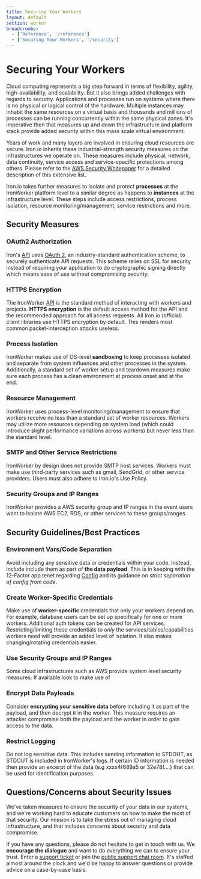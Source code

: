 ```yaml
---
title: Securing Your Workers
layout: default
section: worker
breadcrumbs:
  - ['Reference', '/reference']
  - ['Securing Your Workers', '/security']
---
```


# Securing Your Workers

Cloud computing represents a big step forward in terms of flexibility, agility, high-availability, and scalability. But it also brings added challenges with regards to security. Applications and processes run on systems where there is no physical or logical control of the hardware. Multiple instances may inhabit the same resources on a virtual basis and thousands and millions of processes can be running concurrently within the same physical zones. It's imperative then that measures up and down the infrastructure and platform stack provide added security within this mass scale virtual environment.

Years of work and many layers are involved in ensuring cloud resources are secure. Iron.io inherits these industrial-strength security measures on the infrastructures we operate on. These measures include physical, network, data continuity, service access and service-specific protections among others. Please refer to the [AWS Security Whitepaper](http://d36cz9buwru1tt.cloudfront.net/pdf/AWS_Security_Whitepaper.pdf) for a detailed description of this extensive list. 

Iron.io takes further measures to isolate and protect **processes** at the IronWorker platform level to a similar degree as happens to **instances** at the infrastructure level. These steps include access restrictions, process isolation, resource monitoring/management, service restrictions and more.

## Security Measures

### OAuth2 Authorization
Iron's [API](/worker/refrence/api) uses [OAuth 2](http://www.oauth.net/2/), an industry-standard authentication scheme, to securely authenticate API requests. This scheme relies on SSL for security instead of requiring your application to do cryptographic signing directly which means ease of use without compromising security.  

### HTTPS Encryption
The IronWorker [API](/worker/reference/api) is the standard method of interacting with workers and projects. **HTTPS encryption** is the default access method for the API and the recommended approach for all access requests. All Iron.io (official) client libraries use HTTPS encryption by default. This renders most common packet-interception attacks useless. 

### Process Isolation
IronWorker makes use of OS-level **sandboxing** to keep processes isolated and separate from system influences and other processes in the system. Additionally, a standard set of worker setup and teardown measures make sure each process has a clean environment at process onset and at the end. 

### Resource Management
IronWorker uses process-level monitoring/management to ensure that workers receive no less than a standard set of worker resources. Workers may utilize more resources depending on system load (which could introduce slight performance variations across workers) but never less than the standard level.

### SMTP and Other Service Restrictions
IronWorker by design does not provide SMTP host services. Workers must make use third-party services such as gmail, SendGrid, or other service providers. Users must also adhere to Iron.io's Use Policy.

### Security Groups and IP Ranges
IronWorker provides a AWS security group and IP ranges in the event users want to isolate AWS EC2, RDS, or other services to these groups/ranges. 

## Security Guidelines/Best Practices

### Environment Vars/Code Separation
Avoid including any sensitive data or credentials within your code. Instead, include include them as part of **the data payload**. This is in keeping with the 12-Factor app tenet regarding [Config](http://www.12factor.net/config) and its guidance on *strict separation of config from code*.

### Create Worker-Specific Credentials
Make use of **worker-specific** credentials that only your workers depend on. For example, database users can be set up specifically for one or more workers. Additional auth tokens can be created for API services. Restricting/limiting these credentials to *only* the services/tables/capabilities workers need will provide an added level of isolation. It also makes changing/rotating credentials easier.

### Use Security Groups and IP Ranges
Some cloud infrastructures such as AWS provide system level security measures. If available look to make use of 

### Encrypt Data Payloads
Consider **encrypting your sensitive data** before including it as part of the payload, and then decrypt it in the worker. This measure requires an attacker compromise both the payload and the worker in order to gain access to the data.

### Restrict Logging
Do not log sensitive data. This includes sending information to STDOUT, as STDOUT is included in IronWorker's logs. If certain ID information is needed then provide an excerpt of the data (e.g xxxx4f689a5 or 32e78f....) that can be used for identification purposes.

## Questions/Concerns about Security Issues
We've taken measures to ensure the security of your data in our systems, and we're working hard to educate customers on how to make the most of that security. Our mission is to take the stress out of managing cloud infrastructure, and that includes concerns about security and data compromise.

If you have any questions, please do not hesitate to get in touch with us. We **encourage the dialogue** and want to do everything we can to ensure your trust. Enter a [support ticket](http://support.iron.io/customer/portal/emails/new) or join the [public support chat room](http://www.hipchat.com/gNWgTiqIC). It's staffed almost around the clock and we'd be happy to answer questions or provide advice on a case-by-case basis.

